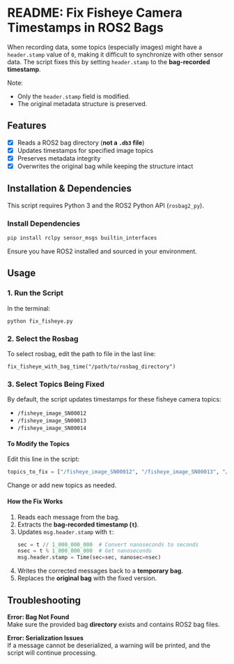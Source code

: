 # README: Fix Fisheye Camera Timestamps in ROS2 Bags

When recording data, some topics (especially images) might have a `header.stamp` value of `0`, making it difficult to synchronize with other sensor data. The script fixes this by setting `header.stamp` to the **bag-recorded timestamp**.

Note:
- Only the `header.stamp` field is modified.
- The original metadata structure is preserved.
  
## Features

- [x] Reads a ROS2 bag directory (**not a ****`.db3`**** file**)
- [x] Updates timestamps for specified image topics
- [x] Preserves metadata integrity
- [x] Overwrites the original bag while keeping the structure intact

## Installation & Dependencies

This script requires Python 3 and the ROS2 Python API (`rosbag2_py`).

### Install Dependencies

```sh
pip install rclpy sensor_msgs builtin_interfaces
```

Ensure you have ROS2 installed and sourced in your environment.

## Usage

### 1. Run the Script

In the terminal:
```
python fix_fisheye.py
```

### 2. Select the Rosbag
To select rosbag, edit the path to file in the last line: 
```
fix_fisheye_with_bag_time("/path/to/rosbag_directory")
```


### 3. Select Topics Being Fixed

By default, the script updates timestamps for these fisheye camera topics:

- `/fisheye_image_SN00012`
- `/fisheye_image_SN00013`
- `/fisheye_image_SN00014`

#### To Modify the Topics

Edit this line in the script:

```python
topics_to_fix = ["/fisheye_image_SN00012", "/fisheye_image_SN00013", "/fisheye_image_SN00014"]
```

Change or add new topics as needed.

#### How the Fix Works

1. Reads each message from the bag.
2. Extracts the **bag-recorded timestamp (****`t`****)**.
3. Updates `msg.header.stamp` with `t`:
   ```python
   sec = t // 1_000_000_000  # Convert nanoseconds to seconds
   nsec = t % 1_000_000_000  # Get nanoseconds
   msg.header.stamp = Time(sec=sec, nanosec=nsec)
   ```
4. Writes the corrected messages back to a **temporary bag**.
5. Replaces the **original bag** with the fixed version.

## Troubleshooting

**Error: Bag Not Found**\
Make sure the provided bag **directory** exists and contains ROS2 bag files.

**Error: Serialization Issues**\
If a message cannot be deserialized, a warning will be printed, and the script will continue processing.


